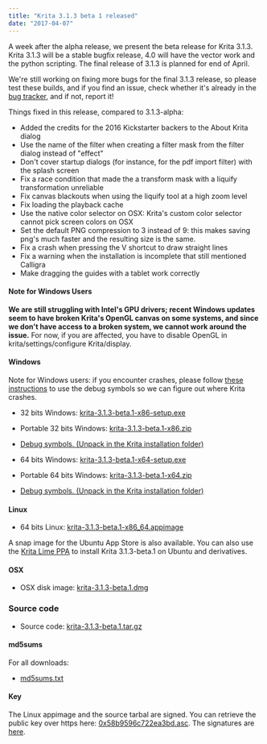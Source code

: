 ```yaml
---
title: "Krita 3.1.3 beta 1 released"
date: "2017-04-07"
---
```


A week after the alpha release, we present the beta release for Krita 3.1.3. Krita 3.1.3 will be a stable bugfix release, 4.0 will have the vector work and the python scripting. The final release of 3.1.3 is planned for end of April.

We're still working on fixing more bugs for the final 3.1.3 release, so please test these builds, and if you find an issue, check whether it's already in the [bug tracker](https://bugs.kde.org/buglist.cgi?bug_severity=critical&bug_severity=grave&bug_severity=major&bug_severity=crash&bug_severity=normal&bug_severity=minor&bug_status=UNCONFIRMED&bug_status=CONFIRMED&bug_status=ASSIGNED&bug_status=REOPENED&list_id=1431433&product=krita&query_format=advanced), and if not, report it!

Things fixed in this release, compared to 3.1.3-alpha:

- Added the credits for the 2016 Kickstarter backers to the About Krita dialog
- Use the name of the filter when creating a filter mask from the filter dialog instead of "effect"
- Don't cover startup dialogs (for instance, for the pdf import filter) with the splash screen
- Fix a race condition that made the a transform mask with a liquify transformation unreliable
- Fix canvas blackouts when using the liquify tool at a high zoom level
- Fix loading the playback cache
- Use the native color selector on OSX: Krita's custom color selector cannot pick screen colors on OSX
- Set the default PNG compression to 3 instead of 9: this makes saving png's much faster and the resulting size is the same.
- Fix a crash when pressing the V shortcut to draw straight lines
- Fix a warning when the installation is incomplete that still mentioned Calligra
- Make dragging the guides with a tablet work correctly

#### Note for Windows Users

**We are still struggling with Intel's GPU drivers; recent Windows updates seem to have broken Krita's OpenGL canvas on some systems, and since we don't have access to a broken system, we cannot work around the issue.** For now, if you are affected, you have to disable OpenGL in krita/settings/configure Krita/display.

#### Windows

Note for Windows users: if you encounter crashes, please follow [these instructions](https://docs.krita.org/Dr._Mingw_debugger) to use the debug symbols so we can figure out where Krita crashes.

- 32 bits Windows: [krita-3.1.3-beta.1-x86-setup.exe](http://download.kde.org/unstable/krita/3.1.3-beta.1/krita-3.1.3-beta.1-x86-setup.exe)
- Portable 32 bits Windows: [krita-3.1.3-beta.1-x86.zip](http://download.kde.org/unstable/krita/3.1.3-beta.1/krita-3.1.3-beta.1-x86.zip)
- [Debug symbols. (Unpack in the Krita installation folder)](http://download.kde.org/unstable/krita/3.1.3-beta.1/krita-3.1.3-beta.1-x86-dbg.zip)

- 64 bits Windows: [krita-3.1.3-beta.1-x64-setup.exe](http://download.kde.org/unstable/krita/3.1.3-beta.1/krita-3.1.3-beta.1-x64-setup.exe)
- Portable 64 bits Windows: [krita-3.1.3-beta.1-x64.zip](http://download.kde.org/unstable/krita/3.1.3-beta.1/krita-3.1.3-beta.1-x64.zip)
- [Debug symbols. (Unpack in the Krita installation folder)](http://download.kde.org/unstable/krita/3.1.3-beta.1/krita-3.1.3-beta.1-x64-dbg.zip)

#### Linux

- 64 bits Linux: [krita-3.1.3-beta.1-x86\_64.appimage](http://download.kde.org/unstable/krita/3.1.3-beta.1/krita-3.1.3-beta.1-x86_64.appimage)

A snap image for the Ubuntu App Store is also available. You can also use the [Krita Lime PPA](https://launchpad.net/%7Ekritalime/+archive/ubuntu/ppa) to install Krita 3.1.3-beta.1 on Ubuntu and derivatives.

#### OSX

- OSX disk image: [krita-3.1.3-beta.1.dmg](http://download.kde.org/unstable/krita/3.1.3-beta.1/krita-3.1.3-beta.1.dmg)

### Source code

- Source code: [krita-3.1.3-beta.1.tar.gz](http://download.kde.org/unstable/krita/3.1.3-beta.1/krita-3.1.3-beta.1.tar.gz)

#### md5sums

For all downloads:

- [md5sums.txt](http://download.kde.org/unstable/krita/3.1.3-beta.1/md5sums.txt)

#### Key

The Linux appimage and the source tarbal are signed. You can retrieve the public key over https here: [0x58b9596c722ea3bd.asc](https://share.kde.org/index.php/s/fJ99V5mZvuyD0z8). The signatures are [here](http://download.kde.org/unstable/krita/3.1.3-beta.1).
